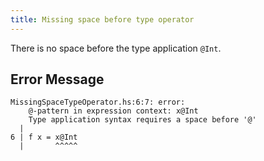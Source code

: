 ```yaml
---
title: Missing space before type operator
---
```


There is no space before the type application `@Int`.

## Error Message

```
MissingSpaceTypeOperator.hs:6:7: error:
    @-pattern in expression context: x@Int
    Type application syntax requires a space before '@'
  |
6 | f x = x@Int
  |       ^^^^^
```
